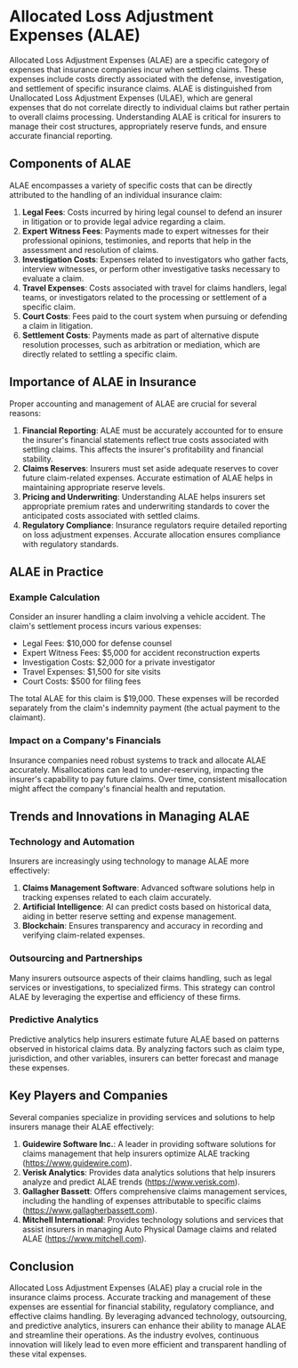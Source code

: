# Allocated Loss Adjustment Expenses (ALAE)

Allocated Loss Adjustment Expenses (ALAE) are a specific category of expenses that insurance companies incur when settling claims. These expenses include costs directly associated with the defense, investigation, and settlement of specific insurance claims. ALAE is distinguished from Unallocated Loss Adjustment Expenses (ULAE), which are general expenses that do not correlate directly to individual claims but rather pertain to overall claims processing. Understanding ALAE is critical for insurers to manage their cost structures, appropriately reserve funds, and ensure accurate financial reporting.

## Components of ALAE

ALAE encompasses a variety of specific costs that can be directly attributed to the handling of an individual insurance claim:

1. **Legal Fees**: Costs incurred by hiring legal counsel to defend an insurer in litigation or to provide legal advice regarding a claim.
2. **Expert Witness Fees**: Payments made to expert witnesses for their professional opinions, testimonies, and reports that help in the assessment and resolution of claims.
3. **Investigation Costs**: Expenses related to investigators who gather facts, interview witnesses, or perform other investigative tasks necessary to evaluate a claim.
4. **Travel Expenses**: Costs associated with travel for claims handlers, legal teams, or investigators related to the processing or settlement of a specific claim.
5. **Court Costs**: Fees paid to the court system when pursuing or defending a claim in litigation.
6. **Settlement Costs**: Payments made as part of alternative dispute resolution processes, such as arbitration or mediation, which are directly related to settling a specific claim.

## Importance of ALAE in Insurance

Proper accounting and management of ALAE are crucial for several reasons:

1. **Financial Reporting**: ALAE must be accurately accounted for to ensure the insurer's financial statements reflect true costs associated with settling claims. This affects the insurer's profitability and financial stability.
2. **Claims Reserves**: Insurers must set aside adequate reserves to cover future claim-related expenses. Accurate estimation of ALAE helps in maintaining appropriate reserve levels.
3. **Pricing and Underwriting**: Understanding ALAE helps insurers set appropriate premium rates and underwriting standards to cover the anticipated costs associated with settled claims.
4. **Regulatory Compliance**: Insurance regulators require detailed reporting on loss adjustment expenses. Accurate allocation ensures compliance with regulatory standards.

## ALAE in Practice

### Example Calculation

Consider an insurer handling a claim involving a vehicle accident. The claim's settlement process incurs various expenses:

- Legal Fees: $10,000 for defense counsel
- Expert Witness Fees: $5,000 for accident reconstruction experts
- Investigation Costs: $2,000 for a private investigator
- Travel Expenses: $1,500 for site visits
- Court Costs: $500 for filing fees

The total ALAE for this claim is $19,000. These expenses will be recorded separately from the claim's indemnity payment (the actual payment to the claimant).

### Impact on a Company's Financials

Insurance companies need robust systems to track and allocate ALAE accurately. Misallocations can lead to under-reserving, impacting the insurer's capability to pay future claims. Over time, consistent misallocation might affect the company's financial health and reputation.

## Trends and Innovations in Managing ALAE

### Technology and Automation

Insurers are increasingly using technology to manage ALAE more effectively:

1. **Claims Management Software**: Advanced software solutions help in tracking expenses related to each claim accurately.
2. **Artificial Intelligence**: AI can predict costs based on historical data, aiding in better reserve setting and expense management.
3. **Blockchain**: Ensures transparency and accuracy in recording and verifying claim-related expenses.

### Outsourcing and Partnerships

Many insurers outsource aspects of their claims handling, such as legal services or investigations, to specialized firms. This strategy can control ALAE by leveraging the expertise and efficiency of these firms.

### Predictive Analytics

Predictive analytics help insurers estimate future ALAE based on patterns observed in historical claims data. By analyzing factors such as claim type, jurisdiction, and other variables, insurers can better forecast and manage these expenses.

## Key Players and Companies

Several companies specialize in providing services and solutions to help insurers manage their ALAE effectively:

1. **Guidewire Software Inc.**: A leader in providing software solutions for claims management that help insurers optimize ALAE tracking (https://www.guidewire.com).
2. **Verisk Analytics**: Provides data analytics solutions that help insurers analyze and predict ALAE trends (https://www.verisk.com).
3. **Gallagher Bassett**: Offers comprehensive claims management services, including the handling of expenses attributable to specific claims (https://www.gallagherbassett.com).
4. **Mitchell International**: Provides technology solutions and services that assist insurers in managing Auto Physical Damage claims and related ALAE (https://www.mitchell.com).

## Conclusion

Allocated Loss Adjustment Expenses (ALAE) play a crucial role in the insurance claims process. Accurate tracking and management of these expenses are essential for financial stability, regulatory compliance, and effective claims handling. By leveraging advanced technology, outsourcing, and predictive analytics, insurers can enhance their ability to manage ALAE and streamline their operations. As the industry evolves, continuous innovation will likely lead to even more efficient and transparent handling of these vital expenses.